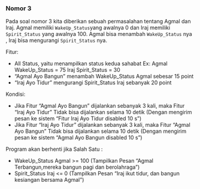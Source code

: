 ### Nomor 3
Pada soal nomor 3 kita diberikan sebuah permasalahan tentang Agmal dan Iraj. Agmal memiliki `WakeUp_Status`yang awalnya 0 dan Iraj memiliki `Spirit_Status` yang awalnya 100. Agmal bisa menambah `WakeUp_Status` nya , Iraj bisa mengurangi `Spirit_Status` nya.

Fitur:
- All Status, yaitu menampilkan status kedua sahabat
Ex: Agmal WakeUp_Status = 75
Iraj Spirit_Status = 30
- “Agmal Ayo Bangun” menambah WakeUp_Status Agmal sebesar
15 point
- “Iraj Ayo Tidur” mengurangi Spirit_Status Iraj sebanyak 20 point

Kondisi:
- Jika Fitur “Agmal Ayo Bangun” dijalankan sebanyak 3 kali, maka
Fitur “Iraj Ayo Tidur” Tidak bisa dijalankan selama 10 detik
(Dengan mengirim pesan ke sistem “Fitur Iraj Ayo Tidur disabled
10 s”)
- Jika Fitur “Iraj Ayo Tidur” dijalankan sebanyak 3 kali, maka Fitur
“Agmal Ayo Bangun” Tidak bisa dijalankan selama 10 detik
(Dengan mengirim pesan ke sistem “Agmal Ayo Bangun disabled
10 s”)

Program akan berhenti jika Salah Satu :
- WakeUp_Status Agmal >= 100 (Tampilkan Pesan “Agmal
Terbangun,mereka bangun pagi dan berolahraga”)
- Spirit_Status Iraj <= 0 (Tampilkan Pesan “Iraj ikut tidur, dan
bangun kesiangan bersama Agmal”)


